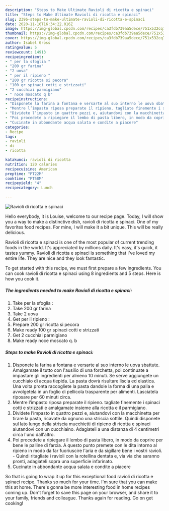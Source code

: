 ```yaml
---
description: "Steps to Make Ultimate Ravioli di ricotta e spinaci"
title: "Steps to Make Ultimate Ravioli di ricotta e spinaci"
slug: 2396-steps-to-make-ultimate-ravioli-di-ricotta-e-spinaci
date: 2020-11-16T16:34:22.016Z
image: https://img-global.cpcdn.com/recipes/ca3fdb739aa5dece/751x532cq70/ravioli-di-ricotta-e-spinaci-recipe-main-photo.jpg
thumbnail: https://img-global.cpcdn.com/recipes/ca3fdb739aa5dece/751x532cq70/ravioli-di-ricotta-e-spinaci-recipe-main-photo.jpg
cover: https://img-global.cpcdn.com/recipes/ca3fdb739aa5dece/751x532cq70/ravioli-di-ricotta-e-spinaci-recipe-main-photo.jpg
author: Isabel Gross
ratingvalue: 5
reviewcount: 14913
recipeingredient:
- " per la sfoglia "
- "200 gr farina"
- "2 uova"
- " per il ripieno "
- "200 gr ricotta si pecora"
- "100 gr spinaci cotti e strizzati"
- "2 cucchiai parmigiano"
- " noce moscato q b"
recipeinstructions:
- "Disponete la farina a fontana e versarte al suo interno le uova sbattute. Amalgamate il tutto con l&#39;ausilio di una forchetta, poi continuate a impastare gli ingredienti per almeno 10 minuti. Se serve aggiungete un cucchiaio di acqua tiepida. La pasta dovrà risultare liscia ed elastica. Una volta pronta raccogliete la pasta dandole la forma di una palla e avvolgetela in un foglio di pellicola trasparente per alimenti. Lasciatela riposare per 60 minuti circa."
- "Mentre l’impasto riposa preparate il ripieno. tagliate finemente i spinaci cotti e strizzati e amalgamate insieme alla ricotta e il parmigiano."
- "Dividete l’impasto in quattro pezzi e, aiutandovi con la macchinetta per tirare la pasta, ricavate da ognuno una striscia sottile. Quindi disponete sul lato lungo della striscia mucchietti di ripieno di ricotta e spinaci aiutandovi con un cucchiaino. Adagiateli a una distanza di 4 centimetri circa l&#39;uno dall&#39;altro."
- "Poi procedete a ripiegare il lembo di pasta libero, in modo da coprire per bene le palline di farcia. A questo punto premete con le dita intorno al ripieno in modo da far fuoriuscire l&#39;aria e da sigillare bene i vostri ravioli. Quindi ritagliate i ravioli con la rotellina dentata e, via via che saranno pronti, adagiateli sopra una superficie infarinato."
- "Cucinate in abbondante acqua salata e condite a piacere"
categories:
- Recipe
tags:
- ravioli
- di
- ricotta

katakunci: ravioli di ricotta 
nutrition: 120 calories
recipecuisine: American
preptime: "PT22M"
cooktime: "PT58M"
recipeyield: "4"
recipecategory: Lunch

---
```



![Ravioli di ricotta e spinaci](https://img-global.cpcdn.com/recipes/ca3fdb739aa5dece/751x532cq70/ravioli-di-ricotta-e-spinaci-recipe-main-photo.jpg)

Hello everybody, it is Louise, welcome to our recipe page. Today, I will show you a way to make a distinctive dish, ravioli di ricotta e spinaci. One of my favorites food recipes. For mine, I will make it a bit unique. This will be really delicious.



Ravioli di ricotta e spinaci is one of the most popular of current trending foods in the world. It's appreciated by millions daily. It's easy, it's quick, it tastes yummy. Ravioli di ricotta e spinaci is something that I've loved my entire life. They are nice and they look fantastic.


To get started with this recipe, we must first prepare a few ingredients. You can cook ravioli di ricotta e spinaci using 8 ingredients and 5 steps. Here is how you cook it.

<!--inarticleads1-->

##### The ingredients needed to make Ravioli di ricotta e spinaci:

1. Take  per la sfoglia :
1. Take 200 gr farina
1. Take 2 uova
1. Get  per il ripieno :
1. Prepare 200 gr ricotta si pecora
1. Make ready 100 gr spinaci cotti e strizzati
1. Get 2 cucchiai parmigiano
1. Make ready  noce moscato q. b




<!--inarticleads2-->

##### Steps to make Ravioli di ricotta e spinaci:

1. Disponete la farina a fontana e versarte al suo interno le uova sbattute. Amalgamate il tutto con l&#39;ausilio di una forchetta, poi continuate a impastare gli ingredienti per almeno 10 minuti. Se serve aggiungete un cucchiaio di acqua tiepida. La pasta dovrà risultare liscia ed elastica. Una volta pronta raccogliete la pasta dandole la forma di una palla e avvolgetela in un foglio di pellicola trasparente per alimenti. Lasciatela riposare per 60 minuti circa.
1. Mentre l’impasto riposa preparate il ripieno. tagliate finemente i spinaci cotti e strizzati e amalgamate insieme alla ricotta e il parmigiano.
1. Dividete l’impasto in quattro pezzi e, aiutandovi con la macchinetta per tirare la pasta, ricavate da ognuno una striscia sottile. Quindi disponete sul lato lungo della striscia mucchietti di ripieno di ricotta e spinaci aiutandovi con un cucchiaino. Adagiateli a una distanza di 4 centimetri circa l&#39;uno dall&#39;altro.
1. Poi procedete a ripiegare il lembo di pasta libero, in modo da coprire per bene le palline di farcia. A questo punto premete con le dita intorno al ripieno in modo da far fuoriuscire l&#39;aria e da sigillare bene i vostri ravioli. - Quindi ritagliate i ravioli con la rotellina dentata e, via via che saranno pronti, adagiateli sopra una superficie infarinato.
1. Cucinate in abbondante acqua salata e condite a piacere




So that is going to wrap it up for this exceptional food ravioli di ricotta e spinaci recipe. Thanks so much for your time. I'm sure that you can make this at home. There's gonna be more interesting food in home recipes coming up. Don't forget to save this page on your browser, and share it to your family, friends and colleague. Thanks again for reading. Go on get cooking!
